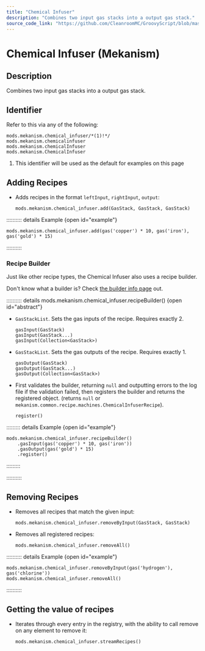 ```yaml
---
title: "Chemical Infuser"
description: "Combines two input gas stacks into a output gas stack."
source_code_link: "https://github.com/CleanroomMC/GroovyScript/blob/master/src/main/java/com/cleanroommc/groovyscript/compat/mods/mekanism/ChemicalInfuser.java"
---
```


# Chemical Infuser (Mekanism)

## Description

Combines two input gas stacks into a output gas stack.

## Identifier

Refer to this via any of the following:

```groovy:no-line-numbers {1}
mods.mekanism.chemical_infuser/*(1)!*/
mods.mekanism.chemicalinfuser
mods.mekanism.chemicalInfuser
mods.mekanism.ChemicalInfuser
```

1. This identifier will be used as the default for examples on this page

## Adding Recipes

- Adds recipes in the format `leftInput`, `rightInput`, `output`:

    ```groovy:no-line-numbers
    mods.mekanism.chemical_infuser.add(GasStack, GasStack, GasStack)
    ```

:::::::::: details Example {open id="example"}
```groovy:no-line-numbers
mods.mekanism.chemical_infuser.add(gas('copper') * 10, gas('iron'), gas('gold') * 15)
```

::::::::::

### Recipe Builder

Just like other recipe types, the Chemical Infuser also uses a recipe builder.

Don't know what a builder is? Check [the builder info page](../../../groovy/builder.md) out.

:::::::::: details mods.mekanism.chemical_infuser.recipeBuilder() {open id="abstract"}
- `GasStackList`. Sets the gas inputs of the recipe. Requires exactly 2.

    ```groovy:no-line-numbers
    gasInput(GasStack)
    gasInput(GasStack...)
    gasInput(Collection<GasStack>)
    ```

- `GasStackList`. Sets the gas outputs of the recipe. Requires exactly 1.

    ```groovy:no-line-numbers
    gasOutput(GasStack)
    gasOutput(GasStack...)
    gasOutput(Collection<GasStack>)
    ```

- First validates the builder, returning `null` and outputting errors to the log file if the validation failed, then registers the builder and returns the registered object. (returns `null` or `mekanism.common.recipe.machines.ChemicalInfuserRecipe`).

    ```groovy:no-line-numbers
    register()
    ```

::::::::: details Example {open id="example"}
```groovy:no-line-numbers
mods.mekanism.chemical_infuser.recipeBuilder()
    .gasInput(gas('copper') * 10, gas('iron'))
    .gasOutput(gas('gold') * 15)
    .register()
```

:::::::::

::::::::::

## Removing Recipes

- Removes all recipes that match the given input:

    ```groovy:no-line-numbers
    mods.mekanism.chemical_infuser.removeByInput(GasStack, GasStack)
    ```

- Removes all registered recipes:

    ```groovy:no-line-numbers
    mods.mekanism.chemical_infuser.removeAll()
    ```

:::::::::: details Example {open id="example"}
```groovy:no-line-numbers
mods.mekanism.chemical_infuser.removeByInput(gas('hydrogen'), gas('chlorine'))
mods.mekanism.chemical_infuser.removeAll()
```

::::::::::

## Getting the value of recipes

- Iterates through every entry in the registry, with the ability to call remove on any element to remove it:

    ```groovy:no-line-numbers
    mods.mekanism.chemical_infuser.streamRecipes()
    ```
